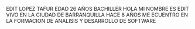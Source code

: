 EDIT LOPEZ TAFUR
EDAD 26 AÑOS
BACHILLER
HOLA MI NOMBRE ES EDIT VIVO EN LA CIUDAD DE BARRANQUILLA HACE 8 AÑOS ME ECUENTRO EN LA FORMACION DE ANALISIS Y DESARROLLO DE SOFTWARE
